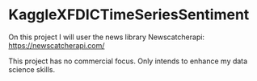 # KaggleXFDICTimeSeriesSentiment



On this project I will user the news library Newscatcherapi: https://newscatcherapi.com/

This project has no commercial focus.  Only intends to enhance my data science skills.


